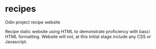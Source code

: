 # recipes
Odin project recipe website

Recipe static website using HTML to demonstrate proficiency with basci HTML formatting. Website will not, at this initial stage include any CSS or Javascript.